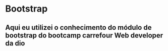 # Bootstrap
## Aqui eu utilizei o conhecimento do módulo de bootstrap do bootcamp carrefour Web developer da dio
